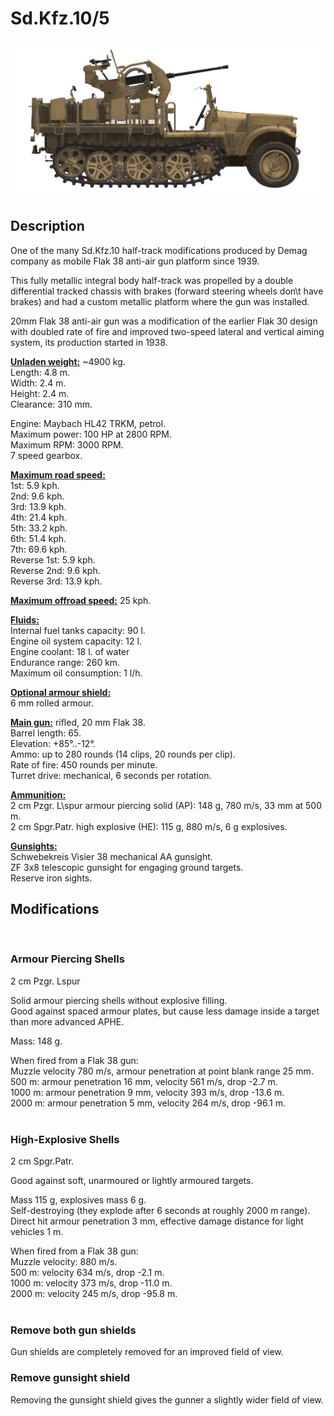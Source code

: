 # Sd.Kfz.10/5  
  
![sdkfz10-5](../images/sdkfz10-5.png)  
  
## Description  
  
One of the many Sd.Kfz.10 half-track modifications produced by Demag company as mobile Flak 38 anti-air gun platform since 1939.  
  
This fully metallic integral body half-track was propelled by a double differential tracked chassis with brakes (forward steering wheels don\t have brakes) and had a custom metallic platform where the gun was installed.  
  
20mm Flak 38 anti-air gun was a modification of the earlier Flak 30 design with doubled rate of fire and improved two-speed lateral and vertical aiming system, its production started in 1938.  
  
<b><u>Unladen weight:</u></b> ~4900 kg.  
Length: 4.8 m.  
Width: 2.4 m.  
Height: 2.4 m.  
Clearance: 310 mm.  
  
Engine: Maybach HL42 TRKM, petrol.  
Maximum power: 100 HP at 2800 RPM.  
Maximum RPM: 3000 RPM.  
7 speed gearbox.  
  
<b><u>Maximum road speed:</u></b>  
1st: 5.9 kph.  
2nd: 9.6 kph.  
3rd: 13.9 kph.  
4th: 21.4 kph.  
5th: 33.2 kph.  
6th: 51.4 kph.  
7th: 69.6 kph.  
Reverse 1st: 5.9 kph.  
Reverse 2nd: 9.6 kph.  
Reverse 3rd: 13.9 kph.  
  
<b><u>Maximum offroad speed:</u></b> 25 kph.  
  
<b><u>Fluids:</u></b>  
Internal fuel tanks capacity: 90 l.  
Engine oil system capacity: 12 l.  
Engine coolant: 18 l. of water  
Endurance range: 260 km.  
Maximum oil consumption: 1 l/h.  
  
<b><u>Optional armour shield:</u></b>  
6 mm rolled armour.  
  
<b><u>Main gun:</u></b> rifled, 20 mm Flak 38.  
Barrel length: 65.  
Elevation: +85°..-12°.  
Ammo: up to 280 rounds (14 clips, 20 rounds per clip).  
Rate of fire: 450 rounds per minute.  
Turret drive: mechanical, 6 seconds per rotation.  
  
<b><u>Ammunition: </u></b>  
2 cm Pzgr. L\spur armour piercing solid (AP): 148 g, 780 m/s, 33 mm at 500 m.  
2 cm Spgr.Patr. high explosive (HE): 115 g, 880 m/s, 6 g explosives.  
  
<b><u>Gunsights:</u></b>  
Schwebekreis Visier 38 mechanical AA gunsight.  
ZF 3x8 telescopic gunsight for engaging ground targets.  
Reserve iron sights.  
  
  
## Modifications  
  ﻿
  
### Armour Piercing Shells  
  
2 cm Pzgr. Lspur  
  
Solid armour piercing shells without explosive filling.  
Good against spaced armour plates, but cause less damage inside a target than more advanced APHE.  
  
Mass: 148 g.  
  
When fired from a Flak 38 gun:  
Muzzle velocity 780 m/s, armour penetration at point blank range 25 mm.  
500 m: armour penetration 16 mm, velocity 561 m/s, drop -2.7 m.  
1000 m: armour penetration 9 mm, velocity 393 m/s, drop -13.6 m.  
2000 m: armour penetration 5 mm, velocity 264 m/s, drop -96.1 m.  
  ﻿
  
### High-Explosive Shells  
  
2 cm Spgr.Patr.  
  
Good against soft, unarmoured or lightly armoured targets.  
  
Mass 115 g, explosives mass 6 g.  
Self-destroying (they explode after 6 seconds at roughly 2000 m range).  
Direct hit armour penetration 3 mm, effective damage distance for light vehicles 1 m.  
  
When fired from a Flak 38 gun:  
Muzzle velocity: 880 m/s.  
500 m: velocity 634 m/s, drop -2.1 m.  
1000 m: velocity 373 m/s, drop -11.0 m.  
2000 m: velocity 245 m/s, drop -95.8 m.  
  ﻿
  
### Remove both gun shields  
  
Gun shields are completely removed for an improved field of view.  ﻿
  
### Remove gunsight shield  
  
Removing the gunsight shield gives the gunner a slightly wider field of view.  